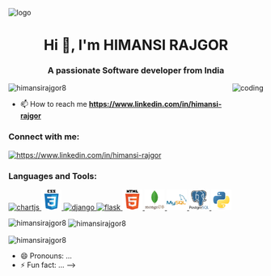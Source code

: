 ![logo]()
<h1 align="center">Hi 👋, I'm HIMANSI RAJGOR</h1>
<h3 align="center">A passionate Software developer from India</h3>
<img align="right" alt="coding" widhth="200"  height="200"src="https://i.pinimg.com/originals/e7/26/c7/e726c74ac081eed50feee1433d12c998.gif"

<p align="left"> <img src="https://komarev.com/ghpvc/?username=himansirajgor8&label=Profile%20views&color=0e75b6&style=flat" alt="himansirajgor8" /> </p>

- 📫 How to reach me **https://www.linkedin.com/in/himansi-rajgor**

<h3 align="left">Connect with me:</h3>
<p align="left">
<a href="https://linkedin.com/in/https://www.linkedin.com/in/himansi-rajgor" target="blank"><img align="center" src="https://raw.githubusercontent.com/rahuldkjain/github-profile-readme-generator/master/src/images/icons/Social/linked-in-alt.svg" alt="https://www.linkedin.com/in/himansi-rajgor" height="30" width="40" /></a>
</p>

<h3 align="left">Languages and Tools:</h3>
<p align="left"> <a href="https://www.chartjs.org" target="_blank" rel="noreferrer"> <img src="https://www.chartjs.org/media/logo-title.svg" alt="chartjs" width="40" height="40"/> </a> <a href="https://www.w3schools.com/css/" target="_blank" rel="noreferrer"> <img src="https://raw.githubusercontent.com/devicons/devicon/master/icons/css3/css3-original-wordmark.svg" alt="css3" width="40" height="40"/> </a> <a href="https://www.djangoproject.com/" target="_blank" rel="noreferrer"> <img src="https://cdn.worldvectorlogo.com/logos/django.svg" alt="django" width="40" height="40"/> </a> <a href="https://flask.palletsprojects.com/" target="_blank" rel="noreferrer"> <img src="https://www.vectorlogo.zone/logos/pocoo_flask/pocoo_flask-icon.svg" alt="flask" width="40" height="40"/> </a> <a href="https://www.w3.org/html/" target="_blank" rel="noreferrer"> <img src="https://raw.githubusercontent.com/devicons/devicon/master/icons/html5/html5-original-wordmark.svg" alt="html5" width="40" height="40"/> </a> <a href="https://www.mongodb.com/" target="_blank" rel="noreferrer"> <img src="https://raw.githubusercontent.com/devicons/devicon/master/icons/mongodb/mongodb-original-wordmark.svg" alt="mongodb" width="40" height="40"/> </a> <a href="https://www.mysql.com/" target="_blank" rel="noreferrer"> <img src="https://raw.githubusercontent.com/devicons/devicon/master/icons/mysql/mysql-original-wordmark.svg" alt="mysql" width="40" height="40"/> </a> <a href="https://www.postgresql.org" target="_blank" rel="noreferrer"> <img src="https://raw.githubusercontent.com/devicons/devicon/master/icons/postgresql/postgresql-original-wordmark.svg" alt="postgresql" width="40" height="40"/> </a> <a href="https://www.python.org" target="_blank" rel="noreferrer"> <img src="https://raw.githubusercontent.com/devicons/devicon/master/icons/python/python-original.svg" alt="python" width="40" height="40"/> </a> </p>

<p><img align="left" src="https://github-readme-stats.vercel.app/api/top-langs?username=himansirajgor8&show_icons=true&locale=en&layout=compact" alt="himansirajgor8" /></p>

<p>&nbsp;<img align="center" src="https://github-readme-stats.vercel.app/api?username=himansirajgor8&show_icons=true&locale=en" alt="himansirajgor8" /></p>

<p><img align="center" src="https://github-readme-streak-stats.herokuapp.com/?user=himansirajgor8&" alt="himansirajgor8" /></p>


- 😄 Pronouns: ...
- ⚡ Fun fact: ...
-->
